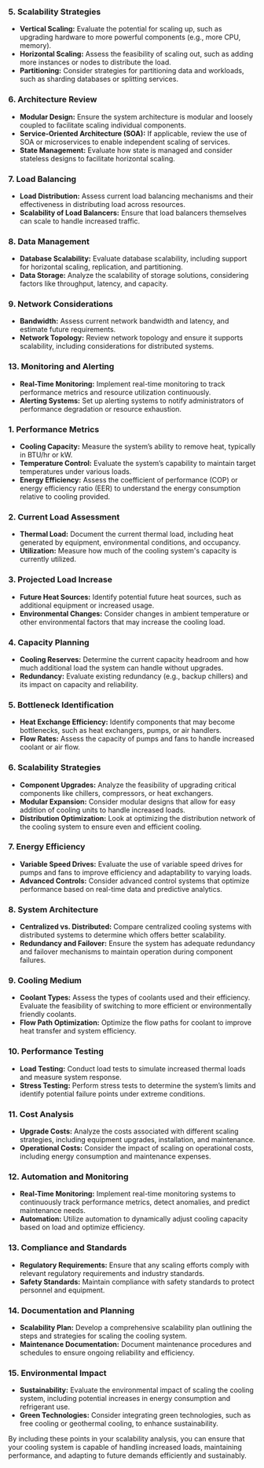 
### 5. **Scalability Strategies**
   - **Vertical Scaling:** Evaluate the potential for scaling up, such as upgrading hardware to more powerful components (e.g., more CPU, memory).
   - **Horizontal Scaling:** Assess the feasibility of scaling out, such as adding more instances or nodes to distribute the load.
   - **Partitioning:** Consider strategies for partitioning data and workloads, such as sharding databases or splitting services.

### 6. **Architecture Review**
   - **Modular Design:** Ensure the system architecture is modular and loosely coupled to facilitate scaling individual components.
   - **Service-Oriented Architecture (SOA):** If applicable, review the use of SOA or microservices to enable independent scaling of services.
   - **State Management:** Evaluate how state is managed and consider stateless designs to facilitate horizontal scaling.

### 7. **Load Balancing**
   - **Load Distribution:** Assess current load balancing mechanisms and their effectiveness in distributing load across resources.
   - **Scalability of Load Balancers:** Ensure that load balancers themselves can scale to handle increased traffic.

### 8. **Data Management**
   - **Database Scalability:** Evaluate database scalability, including support for horizontal scaling, replication, and partitioning.
   - **Data Storage:** Analyze the scalability of storage solutions, considering factors like throughput, latency, and capacity.

### 9. **Network Considerations**
   - **Bandwidth:** Assess current network bandwidth and latency, and estimate future requirements.
   - **Network Topology:** Review network topology and ensure it supports scalability, including considerations for distributed systems.
### 13. **Monitoring and Alerting**
   - **Real-Time Monitoring:** Implement real-time monitoring to track performance metrics and resource utilization continuously.
   - **Alerting Systems:** Set up alerting systems to notify administrators of performance degradation or resource exhaustion.

### 1. **Performance Metrics**
   - **Cooling Capacity:** Measure the system’s ability to remove heat, typically in BTU/hr or kW.
   - **Temperature Control:** Evaluate the system’s capability to maintain target temperatures under various loads.
   - **Energy Efficiency:** Assess the coefficient of performance (COP) or energy efficiency ratio (EER) to understand the energy consumption relative to cooling provided.

### 2. **Current Load Assessment**
   - **Thermal Load:** Document the current thermal load, including heat generated by equipment, environmental conditions, and occupancy.
   - **Utilization:** Measure how much of the cooling system's capacity is currently utilized.

### 3. **Projected Load Increase**
   - **Future Heat Sources:** Identify potential future heat sources, such as additional equipment or increased usage.
   - **Environmental Changes:** Consider changes in ambient temperature or other environmental factors that may increase the cooling load.

### 4. **Capacity Planning**
   - **Cooling Reserves:** Determine the current capacity headroom and how much additional load the system can handle without upgrades.
   - **Redundancy:** Evaluate existing redundancy (e.g., backup chillers) and its impact on capacity and reliability.

### 5. **Bottleneck Identification**
   - **Heat Exchange Efficiency:** Identify components that may become bottlenecks, such as heat exchangers, pumps, or air handlers.
   - **Flow Rates:** Assess the capacity of pumps and fans to handle increased coolant or air flow.

### 6. **Scalability Strategies**
   - **Component Upgrades:** Analyze the feasibility of upgrading critical components like chillers, compressors, or heat exchangers.
   - **Modular Expansion:** Consider modular designs that allow for easy addition of cooling units to handle increased loads.
   - **Distribution Optimization:** Look at optimizing the distribution network of the cooling system to ensure even and efficient cooling.

### 7. **Energy Efficiency**
   - **Variable Speed Drives:** Evaluate the use of variable speed drives for pumps and fans to improve efficiency and adaptability to varying loads.
   - **Advanced Controls:** Consider advanced control systems that optimize performance based on real-time data and predictive analytics.

### 8. **System Architecture**
   - **Centralized vs. Distributed:** Compare centralized cooling systems with distributed systems to determine which offers better scalability.
   - **Redundancy and Failover:** Ensure the system has adequate redundancy and failover mechanisms to maintain operation during component failures.

### 9. **Cooling Medium**
   - **Coolant Types:** Assess the types of coolants used and their efficiency. Evaluate the feasibility of switching to more efficient or environmentally friendly coolants.
   - **Flow Path Optimization:** Optimize the flow paths for coolant to improve heat transfer and system efficiency.

### 10. **Performance Testing**
   - **Load Testing:** Conduct load tests to simulate increased thermal loads and measure system response.
   - **Stress Testing:** Perform stress tests to determine the system’s limits and identify potential failure points under extreme conditions.

### 11. **Cost Analysis**
   - **Upgrade Costs:** Analyze the costs associated with different scaling strategies, including equipment upgrades, installation, and maintenance.
   - **Operational Costs:** Consider the impact of scaling on operational costs, including energy consumption and maintenance expenses.

### 12. **Automation and Monitoring**
   - **Real-Time Monitoring:** Implement real-time monitoring systems to continuously track performance metrics, detect anomalies, and predict maintenance needs.
   - **Automation:** Utilize automation to dynamically adjust cooling capacity based on load and optimize efficiency.

### 13. **Compliance and Standards**
   - **Regulatory Requirements:** Ensure that any scaling efforts comply with relevant regulatory requirements and industry standards.
   - **Safety Standards:** Maintain compliance with safety standards to protect personnel and equipment.

### 14. **Documentation and Planning**
   - **Scalability Plan:** Develop a comprehensive scalability plan outlining the steps and strategies for scaling the cooling system.
   - **Maintenance Documentation:** Document maintenance procedures and schedules to ensure ongoing reliability and efficiency.

### 15. **Environmental Impact**
   - **Sustainability:** Evaluate the environmental impact of scaling the cooling system, including potential increases in energy consumption and refrigerant use.
   - **Green Technologies:** Consider integrating green technologies, such as free cooling or geothermal cooling, to enhance sustainability.

By including these points in your scalability analysis, you can ensure that your cooling system is capable of handling increased loads, maintaining performance, and adapting to future demands efficiently and sustainably.